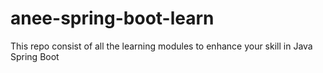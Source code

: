 # anee-spring-boot-learn

This repo consist of all the learning modules to enhance your skill in Java Spring Boot
